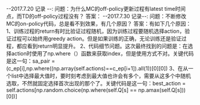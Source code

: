 --2017.7.20 记录 --:
问题：为什么MC的off-policy更新过程有latest time时间点，而TD的off-policy过程没有？
答案：
--2017.7.30 记录--:
问题：不断修改MC的on-policy代码，总是看不到效果，有几个原因？
答案：有如下几个原因：1、训练过程的return有时比验证过程随机，因为训练过程要随机选择action，验证过程可以始终用greedy action。但是如果训练的正确，无论训练还是验证过程，都应看到return明显提升。
2、代码细节问题。这次最终找到的问题是：在选择action时使用了np.where（）函数来获取index，但是使用方式不对。关键代码是这一句：sa_pair = (c_ep[i],np.where((np.array(self.actions)==c_ep[i+1]).all(1))[0][0])
3、在从一个list中选择最大值时，要时刻考虑到最大值也许会有多个，需要从这多个中随机选取，不然就固定选择首次出现的那个了。关键代码是这一句：best_action = self.actions[np.random.choice(np.where(self.Q[s] == np.amax(self.Q[s]))[0])]







